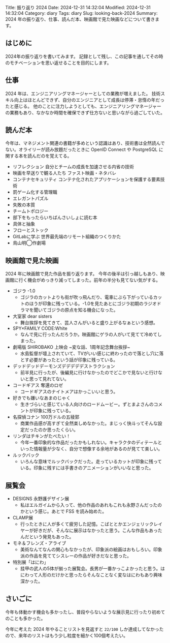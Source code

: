 Title: 振り返り 2024
Date: 2024-12-31 14:32:04
Modified: 2024-12-31 14:32:04
Category: diary
Tags: diary
Slug: looking-back-2024
Summary: 2024 年の振り返り、仕事、読んだ本、映画館で見た映画などについて書きます。

## はじめに

2024年の振り返りを書いてみます。
記録として残し、この記事を通してその時のモチベーションを思い返せることを目的にします。

## 仕事

2024 年は、エンジニアリングマネージャーとしての業務が増えました。
技術スキル向上はほとんどできず、自分のエンジニアとして成長は停滞・怠惰の年だったと感じる。
他のことに注力しようとしても、エンジニアリングマネージャーの業務もあり、なかなか時間を確保できず仕方ないと思いながら過ごしていた。

## 読んだ本

今年は、マネジメント関連の書籍が多めという認識はあり、技術書は全然読んでない。オライリーが読み放題だったときに OpenID Connect や PostgreSQL に関する本を読んだのを覚えてる。

- リフレクション 自分とチームの成長を加速させる内省の技術
- 映画を早送りで観る人たち ファスト映画・ネタバレ
- コンテナセキュリティ コンテナ化されたアプリケーションを保護する要素技術
- 罰ゲーム化する管理職
- エレガントパズル
- 失敗の本質
- チームトポロジー
- 部下をもったらいちばんさいしょに読む本
- 具体と抽象
- フローとストック
- GitLabに学ぶ 世界最先端のリモート組織のつくりかた
- 鳥山明◯作劇場


## 映画館で見た映画

2024 年に映画館で見た作品を振り返ります。
今年の後半は引っ越しもあり、映画館に行く機会がめっきり減ってしまった。前年の半分も見てない気がする。

- ゴジラ -1.0
    - ゴジラのカットよりも街が吹っ飛んだり、電車にぶら下がっているカットのほうが印象に残っている。-1.0を見たあとにゴジラ初期のラジオドラマを聞いてゴジラの原点を知る機会になった。
- 大室家 dear sisters
    - 舞台挨拶を見てきて、芸人さんがいると盛り上がるなぁという感想。
- SPY×FAMILY CODE:White
    - なんで見に行ったんだろうか。映画館にゲラの人がいて見てて冷めてしまった。
- 劇場版 SHIROBAKO 上映会 ~変な話、1周年記念舞台挨拶~
    - 水島監督が壇上されていて、TVがいい感じに終わったので落とし穴に落とす必要があったという話が印象に残っている。
- デッドデッドデーモンズデデデデデストラクション
    - 前半見に行ったが、後編見に行けなかったのでどこかで見ないと行けないと思って見れてない。
- コードギアス 奪還のロゼ
    - コードギアスのナイトメアはかっこいいと思う。
- 好きでも嫌いなあまのじゃく
    - 生きづらいと感じている人向けのロードムービー。ずとまよさんのコメントが印象に残っている。
- 名探偵コナン 100万ドルの五稜郭
    - 商業作品感が高すぎて全然楽しめなかった。まじっく快斗ってそんな設定だったのか思ったくらい。
- リンダはチキンがたべたい！
    - 今年一番印象的な作品だったかもしれない。キャラクタのディテールといった情報量が少なく、自分で想像する余地があるのが見てて楽しい。
- ルックバック
    - いろんな意味でルックバックだった。走っているカットが印象に残っている。印象に残すには手書きのアニメーションがいいなと思った。

## 展覧会

- DESIGNS 永野護デザイン展
    - 私はエルガイムから入って、他の作品のあれもこれも永野さんだったのかという感じ。あとで FSS を読み始めた。
- CLAMP展
    - 行ったときに人が多くて疲労した記憶。こばととかエンジェリックレイヤーが好きだが、そんなに展示はなかったと思う。こんな作品もあったんだという発見もあった。
- モネ＆フレンズ・アライブ
    - 美術なんてなんの関心もなかったが、印象派の絵画はおもしろい。印象派の作品を見ててシスレーの作品が好きだなと思った。
- 特別展「はにわ」
    - 挂甲の武人の5体が揃った展覧会。長男が一番かっこよかったと思う。はにわって人形のだけかと思ったらそんなことなく変なはにわもあり興味深かった。


## さいごに

今年も体動かす機会も多かったし、普段やらないような展示見に行ったり初めてのことも多かった。

今年に考えた 2024 年やることリストを見返すと `22/100` しか達成してなかったので、来年のリストはもう少し粒度を細かく100個考えたい。
